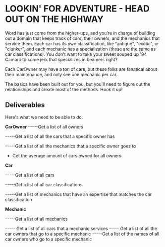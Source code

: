 # LOOKIN' FOR ADVENTURE - HEAD OUT ON THE HIGHWAY

Word has just come from the higher-ups, and you're in charge of building out a domain that keeps track of cars, their owners, and the mechanics that service them.  Each car has its own classification, like "antique", "exotic", or "clunker", and each mechanic has a specialization (these are the same as car classifications).  You don't want to take your sweet souped up '94 Camaro to some jerk that specializes in beamers right?

Each CarOwner may have a ton of cars, but these folks are fanatical about their maintenance, and only see one mechanic per car.

The basics have been built out for you, but you'll need to figure out the relationships and create most of the methods.  Hook it up!

## Deliverables

Here's what we need to be able to do.

**CarOwner**
-----Get a list of all owners

-----Get a list of all the cars that a specific owner has

-----Get a list of all the mechanics that a specific owner goes to

  - Get the average amount of cars owned for all owners

**Car**

  -----Get a list of all cars

  -----Get a list of all car classifications

  -----Get a list of mechanics that have an expertise that matches the car classification

**Mechanic**

-----Get a list of all mechanics

----- Get a list of all cars that a mechanic services
----- Get a list of all the car owners that go to a specific mechanic
-----Get a list of the names of all car owners who
  go to a specific mechanic
